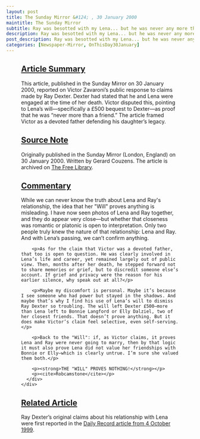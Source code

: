 ```yaml
---
layout: post
title: The Sunday Mirror &#124; , 30 January 2000
maintitle: The Sunday Mirror
subtitle: Ray was besotted with my Lena... but he was never any more than her friend; Father says her will proves she never planned to marry singer
description: Ray was besotted with my Lena... but he was never any more than her friend; Father says her will proves she never planned to marry singer.
post_description: Ray was besotted with my Lena... but he was never any more than her friend; Father says her will proves she never planned to marry singer.
categories: [Newspaper-Mirror, OnThisDay30January]
---
```


<figure class="fig3">
  <div class="CardLayout">
    <div class="CardItem">
      <h2 id="infobx1" class="infobox"><a href="#infobx1">Article Summary</a></h2>
      <div class="CardItem split">
        <p>This article, published in the <span>Sunday Mirror</span> on 30 January 2000, reported on Victor Zavaroni’s public response to claims made by Ray Dexter. Dexter had stated that he and Lena were engaged at the time of her death. Victor disputed this, pointing to Lena’s will—specifically a £500 bequest to Dexter—as proof that he was “never more than a friend.” The article framed Victor as a devoted father defending his daughter’s legacy.</p>
      </div>
    </div>
  </div>
</figure>

<figure class="fig3">
  <div class="CardLayout">
    <div class="CardItem">
      <h2 id="infobx2" class="infobox"><a href="#infobx2">Source Note</a></h2>
      <div class="CardItem split">
        <p>Originally published in the <span>Sunday Mirror</span> (London, England) on 30 January 2000. Written by Gerard Couzens. The article is archived on <a href="http://bit.ly/TFL-LZ-2000-01-30">The Free Library</a>.</p>
      </div>
    </div>
  </div>
</figure>

<figure class="fig3">
  <div class="CardLayout">
    <div class="CardItem">
      <h2 id="infobx3" class="infobox"><a href="#infobx3">Commentary</a></h2>
      <div class="CardItem split">
        <p>While we can never know the truth about Lena and Ray's relationship, the idea that her "Will" proves anything is misleading. I have now seen photos of Lena and Ray together, and they do appear very close—but whether that closeness was romantic or platonic is open to interpretation. Only two people truly knew the nature of that relationship: Lena and Ray. And with Lena’s passing, we can’t confirm anything.</p>

        <p>As for the claim that Victor was a devoted father, that too is open to question. He was clearly involved in Lena’s life and career, yet remained largely out of public view. Then, months after her death, he stepped forward not to share memories or grief, but to discredit someone else’s account. If grief and privacy were the reason for his earlier silence, why speak out at all?</p>

        <p>Maybe my discomfort is personal. Maybe it’s because I see someone who had power but stayed in the shadows. And maybe that’s why I find his use of Lena’s will to dismiss Ray Dexter so troubling. The will left Dexter £500—more than Lena left to Bonnie Langford or Elly Dalziel, two of her closest friends. That doesn’t prove anything. But it does make Victor’s claim feel selective, even self-serving.</p>

        <p>Back to the "Will": if, as Victor claims, it proves Lena and Ray were never going to marry, then by that logic it must also prove Lena did not value her friendships with Bonnie or Elly—which is clearly untrue. I’m sure she valued them both.</p>

        <p><strong>THE "WILL" PROVES NOTHING!</strong></p>
        <p><cite>Robcamstone</cite></p>
      </div>
    </div>
  </div>
</figure>


<figure class="fig3">
  <div class="CardLayout">
    <div class="CardItem">
      <h2 id="infobx4" class="infobox"><a href="#infobx4">Related Article</a></h2>
      <div class="CardItem split">
        <p>Ray Dexter’s original claims about his relationship with Lena were first reported in the <a href="/1999-10-04-the-daily-record">Daily Record article from 4 October 1999</a>.</p>
      </div>
    </div>
  </div>
</figure>

